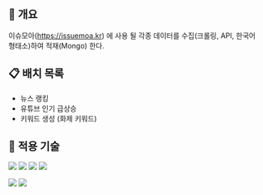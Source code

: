 
## 📌 개요
이슈모아(https://issuemoa.kr) 에 사용 될 각종 데이터를 수집(크롤링, API, 한국어 형태소)하여 적재(Mongo) 한다.

## 📋 배치 목록
- 뉴스 랭킹
- 유튜브 인기 급상승
- 키워드 생성 (화제 키워드) 

## 📌 적용 기술
<img src="https://img.shields.io/badge/JAVA 17-2F2625?style=flat-square&logo=coffeescript&logoColor=white"> <img src="https://img.shields.io/badge/Spring Boot 2.7.1-6DB33F?style=flat-square&logo=SpringBoot&logoColor=white"> <img src="https://img.shields.io/badge/MongoDB-47A248?style=flat-square&logo=mongodb&logoColor=white"> <img src="https://img.shields.io/badge/Spring Data JPA & Querydsl-6DB33F?style=flat-square&logo=spring&logoColor=white"> 

<img src="https://img.shields.io/badge/Jenkins-D24939?style=flat-square&logo=jenkins&logoColor=white"> <img src="https://img.shields.io/badge/Docker-2496ED?style=flat-square&logo=Docker&logoColor=white"> 

